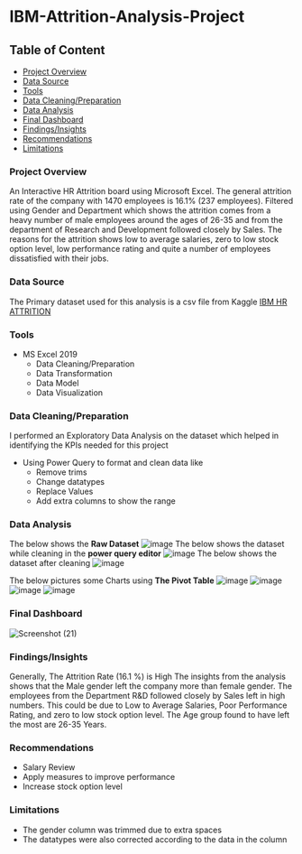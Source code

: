 # IBM-Attrition-Analysis-Project

## Table of Content
- [Project Overview](project_overview)
- [Data Source](data_source)
- [Tools](Tools)
- [Data Cleaning/Preparation](data_cleaning/preparation)
- [Data Analysis](Data_Analysis)
- [Final Dashboard](Final_Dashboard)
- [Findings/Insights](Findings/Insights)
- [Recommendations](Recommendations)
- [Limitations](Limitations)


### Project Overview
An Interactive HR Attrition board using Microsoft Excel. The general attrition rate of the company with 1470 employees is 16.1% (237 employees).
Filtered using Gender and Department which shows the attrition comes from a heavy number of male employees around
the ages of 26-35 and from the department of Research and Development followed closely by Sales. 
The reasons for the attrition shows low to average salaries, zero to low stock option level, 
low performance rating and quite a number of employees dissatisfied with their jobs.
### Data Source
The Primary dataset used for this analysis is a csv file from Kaggle [IBM HR ATTRITION](https://www.kaggle.com/datasets/pavansubhasht/ibm-hr-analytics-attrition-dataset)
### Tools
- MS Excel 2019
   - Data Cleaning/Preparation
   - Data Transformation
   - Data Model
   - Data Visualization

### Data Cleaning/Preparation
I performed an Exploratory Data Analysis on the dataset which helped in identifying the KPIs needed for this project
- Using Power Query to format and clean data like
   - Remove trims
   - Change datatypes
   - Replace Values
   - Add extra columns to show the range

### Data Analysis
The below shows the **Raw Dataset**
![image](https://github.com/Fatty-3354/IBM-Attrition-Analysis-Project/assets/118435102/92128fac-d6a8-40f2-9229-132276a0c836)
The below shows the dataset while cleaning in the **power query editor**
![image](https://github.com/Fatty-3354/IBM-Attrition-Analysis-Project/assets/118435102/3c975eac-9fc6-4be5-ae82-39d079cfdcca)
The below shows the dataset after cleaning
![image](https://github.com/Fatty-3354/IBM-Attrition-Analysis-Project/assets/118435102/9e017640-6a60-473e-b7f3-452faa435c24)

The below pictures some Charts using **The Pivot Table**
![image](https://github.com/Fatty-3354/IBM-Attrition-Analysis-Project/assets/118435102/dab30235-5948-45d5-883d-7eda45b35ce8)
![image](https://github.com/Fatty-3354/IBM-Attrition-Analysis-Project/assets/118435102/2231d666-1486-4f7e-a538-2e940a7c639b)
![image](https://github.com/Fatty-3354/IBM-Attrition-Analysis-Project/assets/118435102/5c64fae7-706a-406d-bb48-c7f81a3d0771)
![image](https://github.com/Fatty-3354/IBM-Attrition-Analysis-Project/assets/118435102/85e76d33-355c-42b4-b89d-af1c3d414bb0)

### Final Dashboard
![Screenshot (21)](https://github.com/Fatty-3354/IBM-Attrition-Analysis-Project/assets/118435102/49de94ef-0b80-4b4e-b50b-ac4539ee44d2)

### Findings/Insights
Generally, The Attrition Rate (16.1 %) is High
The insights from the analysis shows that the Male gender left the company  more than female gender.
The employees from the Department R&D followed closely by Sales left in high numbers.
This could be due to Low to Average Salaries, Poor Performance Rating, and zero to low stock option level. 
The Age group found to have left the most are 26-35 Years.

### Recommendations
- Salary Review 
- Apply measures to improve performance 
- Increase stock option level

### Limitations
 - The gender column was trimmed due to extra spaces
 - The datatypes were also corrected according to the data in the column


     

  

